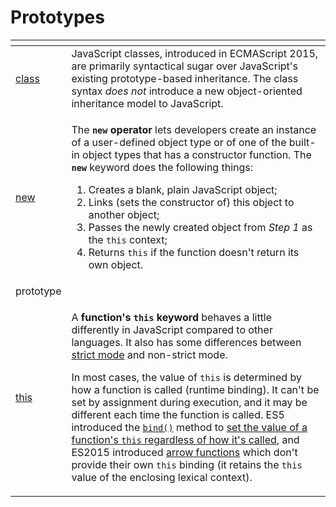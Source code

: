 # Prototypes

<table>
  <thead>
    <tr>
      <th style="text-align:left"></th>
      <th style="text-align:left"></th>
    </tr>
  </thead>
  <tbody>
    <tr>
      <td style="text-align:left"><a href="https://developer.mozilla.org/en-US/docs/Web/JavaScript/Reference/Classes">class</a>
      </td>
      <td style="text-align:left">JavaScript classes, introduced in ECMAScript 2015, are primarily syntactical
        sugar over JavaScript&apos;s existing prototype-based inheritance. The
        class syntax <em>does not</em> introduce a new object-oriented inheritance
        model to JavaScript.</td>
    </tr>
    <tr>
      <td style="text-align:left"><a href="https://developer.mozilla.org/en-US/docs/Web/JavaScript/Reference/Operators/new">new</a>
      </td>
      <td style="text-align:left">
        <p></p>
        <p>The <b><code>new</code> operator</b> lets developers create an instance
          of a user-defined object type or of one of the built-in object types that
          has a constructor function. The <b><code>new</code></b> keyword does the
          following things:</p>
        <ol>
          <li>Creates a blank, plain JavaScript object;</li>
          <li>Links (sets the constructor of) this object to another object;</li>
          <li>Passes the newly created object from <em>Step 1</em> as the <code>this</code> context;</li>
          <li>Returns <code>this</code> if the function doesn&apos;t return its own object.</li>
        </ol>
      </td>
    </tr>
    <tr>
      <td style="text-align:left">prototype</td>
      <td style="text-align:left"></td>
    </tr>
    <tr>
      <td style="text-align:left"><a href="https://developer.mozilla.org/en-US/docs/Web/JavaScript/Reference/Operators/this">this</a>
      </td>
      <td style="text-align:left">
        <p>A <b>function&apos;s <code>this</code> keyword</b> behaves a little differently
          in JavaScript compared to other languages. It also has some differences
          between <a href="https://developer.mozilla.org/en-US/docs/Web/JavaScript/Reference/Functions_and_function_scope/Strict_mode">strict mode</a> and
          non-strict mode.</p>
        <p>In most cases, the value of <code>this</code> is determined by how a function
          is called (runtime binding). It can&apos;t be set by assignment during
          execution, and it may be different each time the function is called. ES5
          introduced the <a href="https://developer.mozilla.org/en-US/docs/Web/JavaScript/Reference/Global_Objects/Function/bind"><code>bind()</code></a> method
          to <a href="https://developer.mozilla.org/en-US/docs/Web/JavaScript/Reference/Operators/this#The_bind_method">set the value of a function&apos;s <code>this</code> regardless of how it&apos;s called</a>,
          and ES2015 introduced <a href="https://developer.mozilla.org/en-US/docs/Web/JavaScript/Reference/Functions/Arrow_functions">arrow functions</a> which
          don&apos;t provide their own <code>this</code> binding (it retains the <code>this</code> value
          of the enclosing lexical context).</p>
      </td>
    </tr>
  </tbody>
</table>